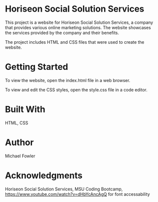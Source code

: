 # Horiseon Social Solution Services
This project is a website for Horiseon Social Solution Services, a company that provides various online marketing solutions. The website showcases the services provided by the company and their benefits. 

The project includes HTML and CSS files that were used to create the website.

# Getting Started
To view the website, open the index.html file in a web browser.

To view and edit the CSS styles, open the style.css file in a code editor.

# Built With
HTML, CSS

# Author
Michael Fowler

# Acknowledgments
Horiseon Social Solution Services, MSU Coding Bootcamp,
https://www.youtube.com/watch?v=dHbYcAncAgQ for font accessability 
